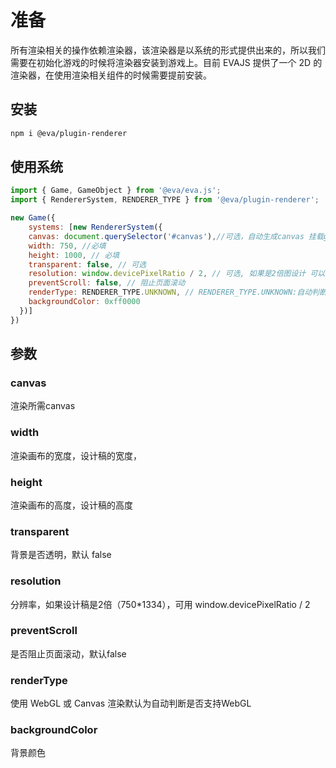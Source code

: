 # 准备

所有渲染相关的操作依赖渲染器，该渲染器是以系统的形式提供出来的，所以我们需要在初始化游戏的时候将渲染器安装到游戏上。目前 EVAJS 提供了一个 2D 的渲染器，在使用渲染相关组件的时候需要提前安装。

## 安装

```bash 
npm i @eva/plugin-renderer 
```

## 使用系统
```js
import { Game, GameObject } from '@eva/eva.js';
import { RendererSystem, RENDERER_TYPE } from '@eva/plugin-renderer';

new Game({
	systems: [new RendererSystem({
    canvas: document.querySelector('#canvas'),//可选，自动生成canvas 挂载game.canvas上
    width: 750, //必填
    height: 1000, // 必填
    transparent: false, // 可选
    resolution: window.devicePixelRatio / 2, // 可选, 如果是2倍图设计 可以除以 2
    preventScroll: false, // 阻止页面滚动
    renderType: RENDERER_TYPE.UNKNOWN, // RENDERER_TYPE.UNKNOWN:自动判断，RENDERER_TYPE.WEBGL/RENDERER_TYPE.CANVAS，建议android6.1以下使用Canvas。
    backgroundColor: 0xff0000
  })]
})
```

## 参数

### canvas
渲染所需canvas

### width
渲染画布的宽度，设计稿的宽度，

### height
渲染画布的高度，设计稿的高度

### transparent
背景是否透明，默认 false

### resolution
分辨率，如果设计稿是2倍（750*1334），可用 window.devicePixelRatio / 2

### preventScroll
是否阻止页面滚动，默认false

### renderType
使用 WebGL 或 Canvas 渲染默认为自动判断是否支持WebGL

### backgroundColor
背景颜色

<br/>
<br/>
<br/>
<br/>
<br/>